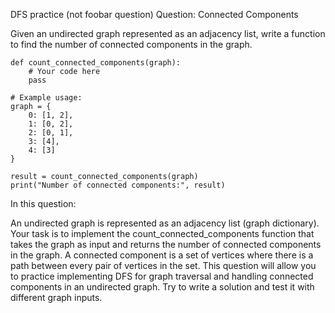 DFS practice (not foobar question) 
Question: Connected Components

Given an undirected graph represented as an adjacency list, write a function to find the number of connected components in the graph.

```
def count_connected_components(graph):
    # Your code here
    pass

# Example usage:
graph = {
    0: [1, 2],
    1: [0, 2],
    2: [0, 1],
    3: [4],
    4: [3]
}

result = count_connected_components(graph)
print("Number of connected components:", result)
```

In this question:

An undirected graph is represented as an adjacency list (graph dictionary).
Your task is to implement the count_connected_components function that takes the graph as input and returns the number of connected components in the graph.
A connected component is a set of vertices where there is a path between every pair of vertices in the set.
This question will allow you to practice implementing DFS for graph traversal and handling connected components in an undirected graph. Try to write a solution and test it with different graph inputs.